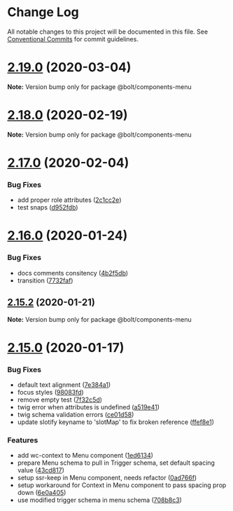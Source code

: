 # Change Log

All notable changes to this project will be documented in this file.
See [Conventional Commits](https://conventionalcommits.org) for commit guidelines.

# [2.19.0](https://github.com/bolt-design-system/bolt/tree/master/packages/components/bolt-menu/compare/v2.18.1...v2.19.0) (2020-03-04)

**Note:** Version bump only for package @bolt/components-menu





# [2.18.0](https://github.com/bolt-design-system/bolt/tree/master/packages/components/bolt-menu/compare/v2.17.1...v2.18.0) (2020-02-19)

**Note:** Version bump only for package @bolt/components-menu





# [2.17.0](https://github.com/bolt-design-system/bolt/tree/master/packages/components/bolt-menu/compare/v2.16.3...v2.17.0) (2020-02-04)


### Bug Fixes

* add proper role attributes ([2c1cc2e](https://github.com/bolt-design-system/bolt/tree/master/packages/components/bolt-menu/commit/2c1cc2e50d39c5f7da1f123694c57b39c0062928))
* test snaps ([d952fdb](https://github.com/bolt-design-system/bolt/tree/master/packages/components/bolt-menu/commit/d952fdb98ba6364a43ce2ddee254b77466be231f))





# [2.16.0](https://github.com/bolt-design-system/bolt/tree/master/packages/components/bolt-menu/compare/v2.15.2...v2.16.0) (2020-01-24)


### Bug Fixes

* docs comments consitency ([4b2f5db](https://github.com/bolt-design-system/bolt/tree/master/packages/components/bolt-menu/commit/4b2f5db358ff39f1e34dd314e4cda54c547c4f72))
* transition ([7732faf](https://github.com/bolt-design-system/bolt/tree/master/packages/components/bolt-menu/commit/7732faf320fc6d856b6dcb48a5fbc50ef56ca03b))





## [2.15.2](https://github.com/bolt-design-system/bolt/tree/master/packages/components/bolt-menu/compare/v2.15.1...v2.15.2) (2020-01-21)

**Note:** Version bump only for package @bolt/components-menu





# [2.15.0](https://github.com/bolt-design-system/bolt/tree/master/packages/components/bolt-menu/compare/v2.14.3...v2.15.0) (2020-01-17)


### Bug Fixes

* default text alignment ([7e384a1](https://github.com/bolt-design-system/bolt/tree/master/packages/components/bolt-menu/commit/7e384a1495596659ff7102b1f29f658854ae8f7d))
* focus styles ([98083fd](https://github.com/bolt-design-system/bolt/tree/master/packages/components/bolt-menu/commit/98083fd9cdae21a8a2e46ab0ef588b5b080da91f))
* remove empty test ([7f32c5d](https://github.com/bolt-design-system/bolt/tree/master/packages/components/bolt-menu/commit/7f32c5de24ac5a5e995fd5dc78bb554c08b66baa))
* twig error when attributes is undefined ([a519e41](https://github.com/bolt-design-system/bolt/tree/master/packages/components/bolt-menu/commit/a519e41af05d152fb53894a485d1798f77b2448f))
* twig schema validation errors ([ce01d58](https://github.com/bolt-design-system/bolt/tree/master/packages/components/bolt-menu/commit/ce01d58b89ff55ce09b7906ca8f631a774c517b2))
* update slotify keyname to 'slotMap' to fix broken reference ([ffef8e1](https://github.com/bolt-design-system/bolt/tree/master/packages/components/bolt-menu/commit/ffef8e1be8c90bb43c1f15ef66b30c92ad861954))


### Features

* add wc-context to Menu component ([1ed6134](https://github.com/bolt-design-system/bolt/tree/master/packages/components/bolt-menu/commit/1ed613478ac793470f868c43f33b47c6372f99e7))
* prepare Menu schema to pull in Trigger schema, set default spacing value ([43cd817](https://github.com/bolt-design-system/bolt/tree/master/packages/components/bolt-menu/commit/43cd817a2107fb5941c496ff0f872db08eb3172a))
* setup ssr-keep in Menu component, needs refactor ([0ad766f](https://github.com/bolt-design-system/bolt/tree/master/packages/components/bolt-menu/commit/0ad766f3853bdd4e7765d25ac268b3eccd061ef0))
* setup workaround for Context in Menu component to pass spacing prop down ([6e0a405](https://github.com/bolt-design-system/bolt/tree/master/packages/components/bolt-menu/commit/6e0a4053ce166b9b665317e34ecbecfc915191fb))
* use modified trigger schema in menu schema ([708b8c3](https://github.com/bolt-design-system/bolt/tree/master/packages/components/bolt-menu/commit/708b8c310af9787b82b574b9c803c2a607ada8ac))
